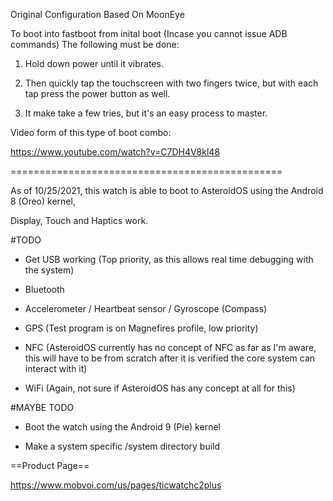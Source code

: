 Original Configuration Based On MoonEye

To boot into fastboot from inital boot (Incase you cannot issue ADB commands) The following must be done:

1. Hold down power until it vibrates.

2. Then quickly tap the touchscreen with two fingers twice, but with each tap press the power button as well.

3. It make take a few tries, but it's an easy process to master.

Video form of this type of boot combo:

https://www.youtube.com/watch?v=C7DH4V8kl48

===============================================

As of 10/25/2021, this watch is able to boot to AsteroidOS using the Android 8 (Oreo) kernel,

Display, Touch and Haptics work.

#TODO

- Get USB working (Top priority, as this allows real time debugging with the system)

- Bluetooth 

- Accelerometer / Heartbeat sensor / Gyroscope (Compass)

- GPS (Test program is on Magnefires profile, low priority)

- NFC (AsteroidOS currently has no concept of NFC as far as I'm aware, this will have to be from scratch after it is verified the core system can interact with it)

- WiFi (Again, not sure if AsteroidOS has any concept at all for this)

#MAYBE TODO

- Boot the watch using the Android 9 (Pie) kernel

- Make a system specific /system directory build

==Product Page==

https://www.mobvoi.com/us/pages/ticwatchc2plus
